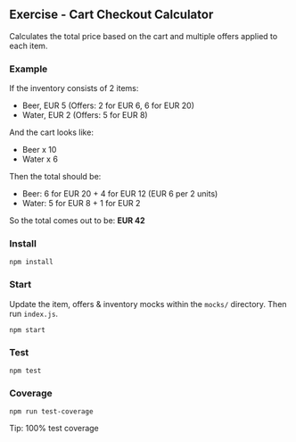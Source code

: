 ## Exercise - Cart Checkout Calculator
Calculates the total price based on the cart and multiple offers applied to each item.

### Example
If the inventory consists of 2 items:

* Beer, EUR 5 (Offers: 2 for EUR 6, 6 for EUR 20)
* Water, EUR 2 (Offers: 5 for EUR 8)

And the cart looks like:

* Beer x 10
* Water x 6

Then the total should be:

* Beer: 6 for EUR 20 +  4 for EUR 12 (EUR 6 per 2 units)
* Water: 5 for EUR 8 + 1 for EUR 2

So the total comes out to be: **EUR 42**
### Install
```
npm install
```

### Start
Update the item, offers & inventory mocks within the `mocks/` directory. Then run `index.js`.
```
npm start
```

### Test
```
npm test
```

### Coverage
```
npm run test-coverage
```
Tip: 100% test coverage